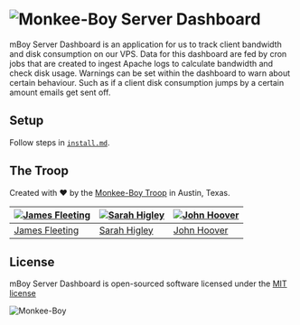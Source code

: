 ![Monkee-Boy](https://dujrsrsgsd3nh.cloudfront.net/img/emoticons/113009/mboy-1403710932.jpg) Server Dashboard
===========

mBoy Server Dashboard is an application for us to track client bandwidth and disk consumption on our VPS. Data for this dashboard are fed by cron jobs that are created to ingest Apache logs to calculate bandwidth and check disk usage. Warnings can be set within the dashboard to warn about certain behaviour. Such as if a client disk consumption jumps by a certain amount emails get sent off.

## Setup

Follow steps in [`install.md`](https://github.com/Monkee-Boy/Server-Dashboard/blob/master/install.md).

## The Troop

Created with ♥ by the [Monkee-Boy Troop](http://monkee-boy.com) in Austin, Texas.

| [![James Fleeting](https://avatars0.githubusercontent.com/u/23062?s=144)](https://github.com/fleeting) | [![Sarah Higley](https://avatars3.githubusercontent.com/u/3819570?s=144)](https://github.com/smhigley) | [![John Hoover](https://avatars2.githubusercontent.com/u/48278?s=144)](https://github.com/defvayne23) |
|---|---|---|
| [James Fleeting](http://github.com/fleeting) | [Sarah Higley](https://github.com/smhigley) | [John Hoover](https://github.com/defvayne23) |

## License

mBoy Server Dashboard is open-sourced software licensed under the [MIT license](http://opensource.org/licenses/MIT)

![Monkee-Boy](http://www.monkee-boy.com/img/logo-withtag-vertical-dark.jpg)
